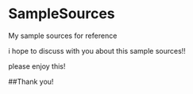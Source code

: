 # SampleSources
My sample sources for reference

i hope to discuss with you about this sample sources!!

please enjoy this!

##Thank you!
